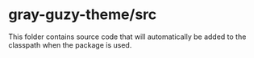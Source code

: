 # gray-guzy-theme/src

This folder contains source code that will automatically be added to the classpath when
the package is used.
